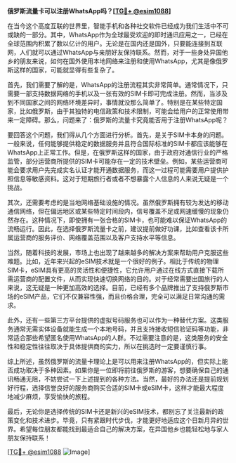 **俄罗斯流量卡可以注册WhatsApp吗？[[TG💪+ @esim1088](https://t.me/s/esim1088)]**

在当今这个高度互联的世界里，智能手机和各种社交软件已经成为我们生活中不可或缺的一部分。其中，WhatsApp作为全球最受欢迎的即时通讯应用之一，已经在全球范围内积累了数以亿计的用户。无论是在国内还是国外，只要能连接到互联网，人们就可以通过WhatsApp与亲朋好友保持联系。然而，对于一些身处异国他乡的朋友来说，如何在国外使用本地网络来注册和使用WhatsApp，尤其是像俄罗斯这样的国家，可能就显得有些复杂了。

首先，我们需要了解的是，WhatsApp的注册流程其实非常简单。通常情况下，只需要一部支持数据网络的手机以及一张有效的SIM卡即可完成注册。然而，当涉及到不同国家之间的网络环境差异时，事情就没那么简单了。特别是在某些特定国家，比如俄罗斯，由于其独特的电信政策和技术限制，可能会给用户的正常使用带来一定障碍。那么，问题来了：俄罗斯的流量卡究竟能否用于注册WhatsApp呢？

要回答这个问题，我们得从几个方面进行分析。首先，是关于SIM卡本身的问题。一般来说，任何能够提供稳定的数据服务并且符合国际标准的SIM卡都应该能够在WhatsApp上正常工作。但是，在俄罗斯这样的国家，由于政府对通信行业的严格监管，部分运营商所提供的SIM卡可能存在一定的技术壁垒。例如，某些运营商可能会要求用户先完成实名认证才能开通数据服务，而这一过程可能需要用户提供护照信息等敏感资料。这对于短期旅行者或者不想暴露个人信息的人来说无疑是一个挑战。

其次，还需要考虑的是当地网络基础设施的情况。虽然俄罗斯拥有较为发达的移动通信网络，但在偏远地区或某些特定时间段内，信号覆盖不足或网速缓慢的现象仍然存在。这种情况下，即使拥有一张合格的SIM卡，也可能难以保证WhatsApp的流畅运行。因此，在选择俄罗斯流量卡之前，建议提前做好功课，比如查看该卡所属运营商的服务评价、网络覆盖范围以及客户支持水平等信息。

当然，随着科技的发展，市场上也出现了越来越多的解决方案来帮助用户克服这些难题。比如，近年来兴起的eSIM技术就是一个很好的例子。相比于传统的物理SIM卡，eSIM具有更高的灵活性和便捷性，它允许用户通过在线方式直接下载所需运营商的配置文件，从而实现快速切换网络的目的。对于经常需要出国旅行的人来说，这无疑是一种更加高效的选择。目前，已经有多个品牌推出了支持俄罗斯市场的eSIM产品，它们不仅兼容性强，而且价格合理，完全可以满足日常沟通的需求。

此外，还有一些第三方平台提供的虚拟号码服务也可以作为一种替代方案。这类服务通常无需实体设备就能生成一个本地号码，并且支持接收短信验证码等功能，非常适合那些希望匿名使用WhatsApp的人群。不过需要注意的是，这类服务的安全性和稳定性往往取决于具体提供商的实力，所以在挑选时一定要谨慎行事。

综上所述，虽然俄罗斯的流量卡理论上是可以用来注册WhatsApp的，但实际上能否成功取决于多种因素。如果你是一位即将前往俄罗斯的游客，想要确保自己的通讯畅通无阻，不妨尝试一下上述提到的各种方法。当然，最好的办法还是提前规划好行程，选择信誉良好的服务商购买合适的SIM卡或eSIM卡，这样才能最大程度地减少麻烦，享受愉快的旅程。

最后，无论你是选择传统的SIM卡还是新兴的eSIM技术，都别忘了关注最新的政策变化和技术进步。毕竟，只有紧跟时代步伐，才能更好地适应这个日新月异的世界。希望每位朋友都能找到最适合自己的解决方案，在异国他乡也能轻松地与家人朋友保持联系！

[[TG💪+ @esim1088](https://t.me/s/esim1088) ![Image](https://i.postimg.cc/4NQfJmqS/Snipaste-2025-05-13-00-14-12.png)]